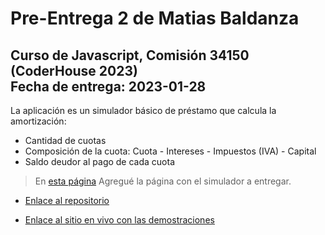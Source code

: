 # Pre-Entrega 2 de Matias Baldanza

## Curso de Javascript, Comisión 34150 (CoderHouse 2023) <br> Fecha de entrega: 2023-01-28

La aplicación es un simulador básico de préstamo que calcula la amortización:

- Cantidad de cuotas
- Composición de la cuota: Cuota - Intereses - Impuestos (IVA) - Capital
- Saldo deudor al pago de cada cuota

> En [esta página](https://matiasbaldanza.github.io/coderhouse-js-34150-matiasbaldanza-preentrega-2/) Agregué la página con el simulador a entregar.

- [Enlace al repositorio](https://github.com/matiasbaldanza/coderhouse-js-34150-matiasbaldanza-preentrega-2)

- [Enlace al sitio en vivo con las demostraciones](https://matiasbaldanza.github.io/coderhouse-js-34150-matiasbaldanza-preentrega-2/)
